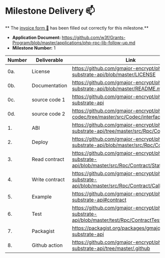 # Milestone Delivery :mailbox:

**
The [invoice form :pencil:](https://docs.google.com/forms/d/e/1FAIpQLSfmNYaoCgrxyhzgoKQ0ynQvnNRoTmgApz9NrMp-hd8mhIiO0A/viewform)
has been filled out correctly for this milestone.**

- **Application Document:** https://github.com/w3f/Grants-Program/blob/master/applications/php-rpc-lib-follow-up.md
- **Milestone Number:** 1

| Number | Deliverable    | Link                                                                                         | Notes |
| ------ | -------------- | -------------------------------------------------------------------------------------------- | ----- |
| 0a.    | License        | https://github.com/gmajor-encrypt/php-substrate-api/blob/master/LICENSE                      |
| 0b.    | Documentation  | https://github.com/gmajor-encrypt/php-substrate-api/blob/master/README.md                    |       |
| 0c.    | source code 1  | https://github.com/gmajor-encrypt/php-substrate-api                                          |       |
| 0d.    | source code 2  | https://github.com/gmajor-encrypt/php-scale-codec/tree/master/src/Codec/interfaces/contracts |       |
| 1.     | ABI            | https://github.com/gmajor-encrypt/php-substrate-api/tree/master/src/Rpc/Contract/Abi         |       |
| 2.     | Deploy         | https://github.com/gmajor-encrypt/php-substrate-api/blob/master/src/Rpc/Contract.php         |       |
| 3.     | Read contract  | https://github.com/gmajor-encrypt/php-substrate-api/blob/master/src/Rpc/Contract/State.php   |       |
| 4.     | Write contract | https://github.com/gmajor-encrypt/php-substrate-api/blob/master/src/Rpc/Contract/Call.php    |       |
| 5.     | Example        | https://github.com/gmajor-encrypt/php-substrate-api#contract                                 |       |
| 6.     | Test           | https://github.com/gmajor-encrypt/php-substrate-api/blob/master/test/Rpc/ContractTest.php    |       |
| 7.     | Packagist      | https://packagist.org/packages/gmajor/php-substrate-api                                      |       |
| 8.     | Github action  | https://github.com/gmajor-encrypt/php-substrate-api/tree/master/.github                      |       |
